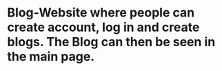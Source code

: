 # Blog-Website where people can create account, log in and create blogs. The Blog can then be seen in the main page.

